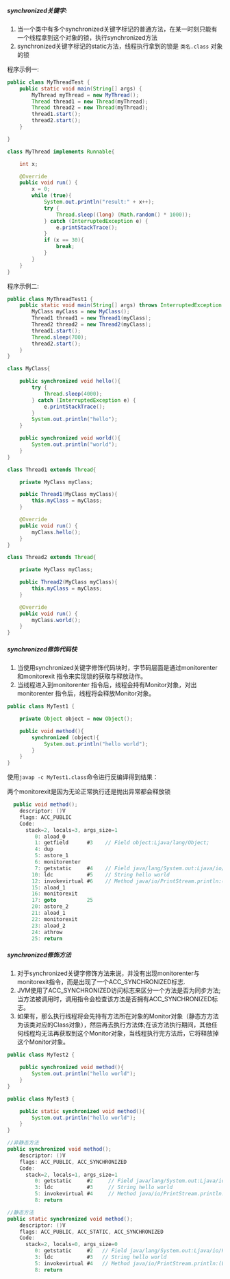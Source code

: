 ##### synchronized关键字:

1. 当一个类中有多个synchronized关键字标记的普通方法，在某一时刻只能有一个线程拿到这个对象的锁，执行synchronized方法
2. synchronized关键字标记的static方法，线程执行拿到的锁是 `类名.class` 对象的锁



程序示例一:

```java
public class MyThreadTest {
    public static void main(String[] args) {
        MyThread myThread = new MyThread();
        Thread thread1 = new Thread(myThread);
        Thread thread2 = new Thread(myThread);
        thread1.start();
        thread2.start();
    }

}

class MyThread implements Runnable{

    int x;

    @Override
    public void run() {
        x = 0;
        while (true){
            System.out.println("result:" + x++);
            try {
                Thread.sleep((long) (Math.random() * 1000));
            } catch (InterruptedException e) {
                e.printStackTrace();
            }
            if (x == 30){
                break;
            }
        }
    }
}
```

程序示例二:

```java
public class MyThreadTest1 {
    public static void main(String[] args) throws InterruptedException {
        MyClass myClass = new MyClass();
        Thread1 thread1 = new Thread1(myClass);
        Thread2 thread2 = new Thread2(myClass);
        thread1.start();
        Thread.sleep(700);
        thread2.start();
    }
}

class MyClass{

    public synchronized void hello(){
        try {
            Thread.sleep(4000);
        } catch (InterruptedException e) {
            e.printStackTrace();
        }
        System.out.println("hello");
    }

    public synchronized void world(){
        System.out.println("world");
    }
}

class Thread1 extends Thread{

    private MyClass myClass;

    public Thread1(MyClass myClass){
        this.myClass = myClass;
    }

    @Override
    public void run() {
        myClass.hello();
    }
}

class Thread2 extends Thread{

    private MyClass myClass;

    public Thread2(MyClass myClass){
        this.myClass = myClass;
    }

    @Override
    public void run() {
        myClass.world();
    }
}
```

##### synchronized修饰代码快

1. 当使用synchronized关键字修饰代码块时，字节码层面是通过monitorenter 和monitorexit 指令来实现锁的获取与释放动作。
2. 当线程进入到monitorenter 指令后，线程会持有Monitor对象，对出monitorenter 指令后，线程将会释放Monitor对象。

```java
public class MyTest1 {

    private Object object = new Object();

    public void method(){
        synchronized (object){
            System.out.println("hello world");
        }
    }
}
```

使用`javap -c MyTest1.class`命令进行反编译得到结果：

两个monitorexit是因为无论正常执行还是抛出异常都会释放锁

```java
  public void method();
    descriptor: ()V
    flags: ACC_PUBLIC
    Code:
      stack=2, locals=3, args_size=1
         0: aload_0
         1: getfield      #3    // Field object:Ljava/lang/Object;
         4: dup
         5: astore_1
         6: monitorenter
         7: getstatic     #4    // Field java/lang/System.out:Ljava/io/PrintStream;
        10: ldc           #5    // String hello world
        12: invokevirtual #6    // Method java/io/PrintStream.println:(Ljava/lang/String;)V
        15: aload_1
        16: monitorexit
        17: goto          25
        20: astore_2
        21: aload_1
        22: monitorexit
        23: aload_2
        24: athrow
        25: return


```

##### synchronized修饰方法

1. 对于synchronized关键字修饰方法来说，并没有出现monitorenter与monitorexit指令，而是出现了一个ACC_SYNCHRONIZED标志.
2. JVM使用了ACC_SYNCHRONIZED访问标志来区分一个方法是否为同步方法;当方法被调用时，调用指令会检查该方法是否拥有ACC_SYNCHRONIZED标志。
3. 如果有，那么执行线程将会先持有方法所在对象的Monitor对象（静态方方法为该类对应的Class对象），然后再去执行方法体;在该方法执行期间，其他任何线程均无法再获取到这个Monitor对象，当线程执行完方法后，它将释放掉这个Monitor对象。

```java
public class MyTest2 {

    public synchronized void method(){
        System.out.println("hello world");
    }
}

public class MyTest3 {

    public static synchronized void method(){
        System.out.println("hello world");
    }
}
```

```java
//非静态方法 
public synchronized void method();
    descriptor: ()V
    flags: ACC_PUBLIC, ACC_SYNCHRONIZED
    Code:
      stack=2, locals=1, args_size=1
         0: getstatic     #2     // Field java/lang/System.out:Ljava/io/PrintStream;
         3: ldc           #3     // String hello world
         5: invokevirtual #4     // Method java/io/PrintStream.println:(Ljava/lang/String;)V
         8: return

//静态方法             
public static synchronized void method();
    descriptor: ()V
    flags: ACC_PUBLIC, ACC_STATIC, ACC_SYNCHRONIZED
    Code:
      stack=2, locals=0, args_size=0
         0: getstatic     #2   // Field java/lang/System.out:Ljava/io/PrintStream;
         3: ldc           #3   // String hello world
         5: invokevirtual #4   // Method java/io/PrintStream.println:(Ljava/lang/String;)V
         8: return

```

